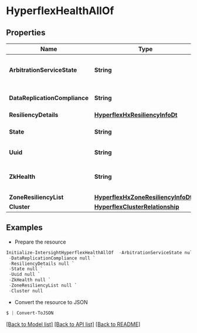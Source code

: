 # HyperflexHealthAllOf
## Properties

Name | Type | Description | Notes
------------ | ------------- | ------------- | -------------
**ArbitrationServiceState** | **String** |  | [optional] [readonly] [default to "NOT_AVAILABLE"]
**DataReplicationCompliance** | **String** |  | [optional] [readonly] [default to "UNKNOWN"]
**ResiliencyDetails** | [**HyperflexHxResiliencyInfoDt**](HyperflexHxResiliencyInfoDt.md) |  | [optional] 
**State** | **String** |  | [optional] [readonly] [default to "UNKNOWN"]
**Uuid** | **String** |  | [optional] [readonly] 
**ZkHealth** | **String** |  | [optional] [readonly] [default to "NOT_AVAILABLE"]
**ZoneResiliencyList** | [**HyperflexHxZoneResiliencyInfoDt[]**](HyperflexHxZoneResiliencyInfoDt.md) |  | [optional] 
**Cluster** | [**HyperflexClusterRelationship**](HyperflexClusterRelationship.md) |  | [optional] 

## Examples

- Prepare the resource
```powershell
Initialize-IntersightHyperflexHealthAllOf  -ArbitrationServiceState null `
 -DataReplicationCompliance null `
 -ResiliencyDetails null `
 -State null `
 -Uuid null `
 -ZkHealth null `
 -ZoneResiliencyList null `
 -Cluster null
```

- Convert the resource to JSON
```powershell
$ | Convert-ToJSON
```

[[Back to Model list]](../README.md#documentation-for-models) [[Back to API list]](../README.md#documentation-for-api-endpoints) [[Back to README]](../README.md)

